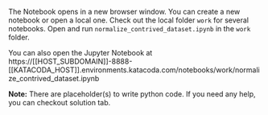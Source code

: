 
The Notebook opens in a new browser window. You can create a new notebook or open a local one. Check out the local folder `work` for several notebooks. Open and run `normalize_contrived_dataset.ipynb` in the `work` folder.

You can also open the Jupyter Notebook at https://[[HOST_SUBDOMAIN]]-8888-[[KATACODA_HOST]].environments.katacoda.com/notebooks/work/normalize_contrived_dataset.ipynb

**Note:**
There are placeholder(s) to write python code. If you need any help, you can checkout solution tab.